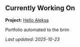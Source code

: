 ## Currently Working On

**Project:** [Hello Aleksa](https://github.com/alxhdd/hello-aleksa)

Portfolio automated to the brim

_Last updated: 2025-10-23_
